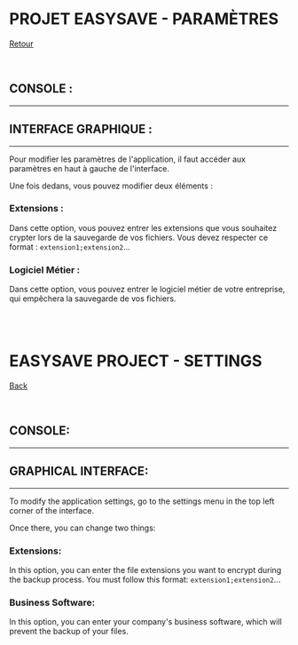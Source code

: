 # **PROJET EASYSAVE - PARAMÈTRES**  
[Retour](../UserDocumentation.md)  

</br>  

## **CONSOLE :**  
---  

## **INTERFACE GRAPHIQUE :**  
---  

Pour modifier les paramètres de l'application, il faut accéder aux paramètres en haut à gauche de l'interface.  

Une fois dedans, vous pouvez modifier deux éléments :  

### **Extensions :**  

Dans cette option, vous pouvez entrer les extensions que vous souhaitez crypter lors de la sauvegarde de vos fichiers. Vous devez respecter ce format : `extension1;extension2`...  

### **Logiciel Métier :**  

Dans cette option, vous pouvez entrer le logiciel métier de votre entreprise, qui empêchera la sauvegarde de vos fichiers.  

</br>  
</br>  

# **EASYSAVE PROJECT - SETTINGS**  
[Back](../UserDocumentation.md)  

</br>  

## **CONSOLE:**  
---  

## **GRAPHICAL INTERFACE:**  
---  

To modify the application settings, go to the settings menu in the top left corner of the interface.  

Once there, you can change two things:  

### **Extensions:**  

In this option, you can enter the file extensions you want to encrypt during the backup process. You must follow this format: `extension1;extension2`...  

### **Business Software:**  

In this option, you can enter your company's business software, which will prevent the backup of your files.  
